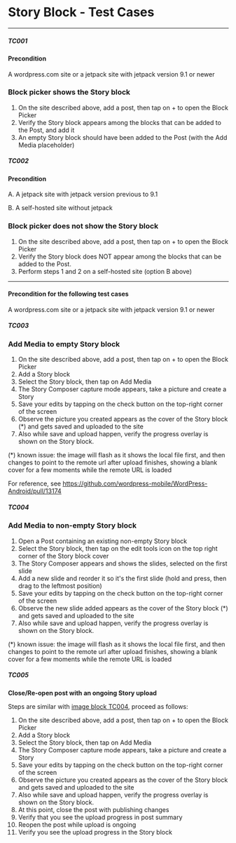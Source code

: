 # Story Block - Test Cases

--------------------------------------------------------------------------------

##### TC001

#### Precondition

A wordpress.com site or a jetpack site with jetpack version 9.1 or newer

### Block picker shows the Story block

1. On the site described above, add a post, then tap on + to open the Block Picker
2. Verify the Story block appears among the blocks that can be added to the Post, and add it
3. An empty Story block should have been added to the Post (with the Add Media placeholder)


##### TC002

#### Precondition

A. A jetpack site with jetpack version previous to 9.1

B. A self-hosted site without jetpack

### Block picker does not show the Story block

1. On the site described above, add a post, then tap on + to open the Block Picker
2. Verify the Story block does NOT appear among the blocks that can be added to the Post.
3. Perform steps 1 and 2 on a self-hosted site (option B above)


--------------------------------------------------------------------------------

#### Precondition for the following test cases

A wordpress.com site or a jetpack site with jetpack version 9.1 or newer

##### TC003

### Add Media to empty Story block

1. On the site described above, add a post, then tap on + to open the Block Picker
2. Add a Story block
3. Select the Story block, then tap on Add Media
4. The Story Composer capture mode appears, take a picture and create a Story
5. Save your edits by tapping on the check button on the top-right corner of the screen
6. Observe the picture you created appears as the cover of the Story block (*) and gets saved and uploaded to the site
7. Also while save and upload happen, verify the progress overlay is shown on the Story block.

(*) known issue: the image will flash as it shows the local file first, and then changes to point to the remote url after upload finishes, showing a blank cover for a few moments while the remote URL is loaded

For reference, see https://github.com/wordpress-mobile/WordPress-Android/pull/13174


##### TC004

### Add Media to non-empty Story block

1. Open a Post containing an existing non-empty Story block
2. Select the Story block, then tap on the edit tools icon on the top right corner of the Story block cover
3. The Story Composer appears and shows the slides, selected on the first slide
4. Add a new slide and reorder it so it's the first slide (hold and press, then drag to the leftmost position) 
5. Save your edits by tapping on the check button on the top-right corner of the screen
6. Observe the new slide added appears as the cover of the Story block (*) and gets saved and uploaded to the site
7. Also while save and upload happen, verify the progress overlay is shown on the Story block.

(*) known issue: the image will flash as it shows the local file first, and then changes to point to the remote url after upload finishes, showing a blank cover for a few moments while the remote URL is loaded


##### TC005

**Close/Re-open post with an ongoing Story upload**

Steps are similar with [image block TC004](https://github.com/wordpress-mobile/test-cases/blob/master/test-cases/gutenberg/image.md#tc004), proceed as follows:


1. On the site described above, add a post, then tap on + to open the Block Picker
2. Add a Story block
3. Select the Story block, then tap on Add Media
4. The Story Composer capture mode appears, take a picture and create a Story
5. Save your edits by tapping on the check button on the top-right corner of the screen
6. Observe the picture you created appears as the cover of the Story block and gets saved and uploaded to the site
7. Also while save and upload happen, verify the progress overlay is shown on the Story block.
8. At this point, close the post with publishing changes
9. Verify that you see the upload progress in post summary
10. Reopen the post while upload is ongoing
11. Verify you see the upload progress in the Story block
